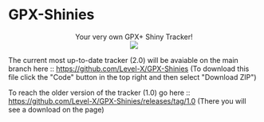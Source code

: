 # GPX-Shinies
<p align="center">Your very own GPX+ Shiny Tracker!<br>
<img src="https://user-images.githubusercontent.com/84361339/118743487-0a82c400-b818-11eb-89c9-5590ca4c1fbb.png">

The current most up-to-date tracker (2.0) will be avaiable on the main branch here :: https://github.com/Level-X/GPX-Shinies
(To download this file click the "Code" button in the top right and then select "Download ZIP")

To reach the older version of the tracker (1.0) go here :: https://github.com/Level-X/GPX-Shinies/releases/tag/1.0
(There you will see a download on the page)</p>
